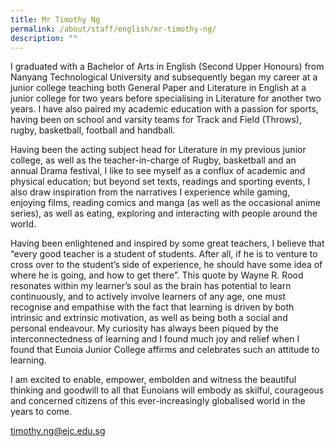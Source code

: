 ```yaml
---
title: Mr Timothy Ng
permalink: /about/staff/english/mr-timothy-ng/
description: ""
---
```


I graduated with a Bachelor of Arts in English (Second Upper Honours) from Nanyang Technological University and subsequently began my career at a junior college teaching both General Paper and Literature in English at a junior college for two years before specialising in Literature for another two years. I have also paired my academic education with a passion for sports, having been on school and varsity teams for Track and Field (Throws), rugby, basketball, football and handball.

Having been the acting subject head for Literature in my previous junior college, as well as the teacher-in-charge of Rugby, basketball and an annual Drama festival, I like to see myself as a conflux of academic and physical education; but beyond set texts, readings and sporting events, I also draw inspiration from the narratives I experience while gaming, enjoying films, reading comics and manga (as well as the occasional anime series), as well as eating, exploring and interacting with people around the world.

Having been enlightened and inspired by some great teachers, I believe that “every good teacher is a student of students. After all, if he is to venture to cross over to the student’s side of experience, he should have some idea of where he is going, and how to get there”. This quote by Wayne R. Rood resonates within my learner’s soul as the brain has potential to learn continuously, and to actively involve learners of any age, one must recognise and empathise with the fact that learning is driven by both intrinsic and extrinsic motivation, as well as being both a social and personal endeavour. My curiosity has always been piqued by the interconnectedness of learning and I found much joy and relief when I found that Eunoia Junior College affirms and celebrates such an attitude to learning.

I am excited to enable, empower, embolden and witness the beautiful thinking and goodwill to all that Eunoians will embody as skilful, courageous and concerned citizens of this ever-increasingly globalised world in the years to come.

[timothy.ng@ejc.edu.sg](mailto:timothy.ng@ejc.edu.sg)